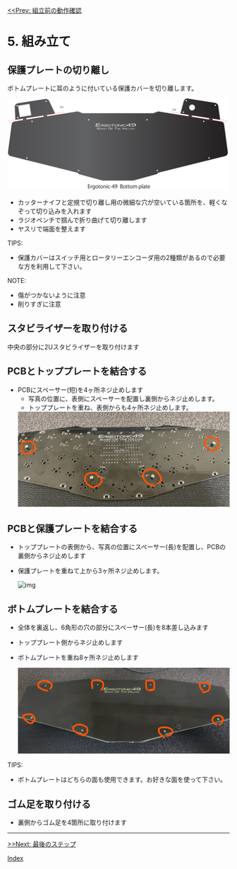 
[<<Prev: 組立前の動作確認](04_operation_check.md)  

# 5. 組み立て

## 保護プレートの切り離し

ボトムプレートに耳のように付いている保護カバーを切り離します。

  <img src="img/bottom_plate.png" alt="img" title="img/bottom_plate.png" width=500>

- カッターナイフと定規で切り離し用の微細な穴が空いている箇所を、軽くなぞって切り込みを入れます
- ラジオペンチで掴んで折り曲げて切り離します
- ヤスリで端面を整えます

TIPS:
 
 - 保護カバーはスイッチ用とロータリーエンコーダ用の2種類があるので必要な方を利用して下さい。

NOTE:

 - 傷がつかないように注意
 - 削りすぎに注意

## スタビライザーを取り付ける

中央の部分に2Uスタビライザーを取り付けます

## PCBとトッププレートを結合する

- PCBにスペーサー(短)を4ヶ所ネジ止めします
  - 写真の位置に、表側にスペーサーを配置し裏側からネジ止めします。
  - トッププレートを重ね、表側からも4ヶ所ネジ止めします。
  <img src="img/spacer_s.jpg" alt="img" title="img/spacer_s.jpg" width=500>


## PCBと保護プレートを結合する

- トッププレートの表側から、写真の位置にスペーサー(長)を配置し、PCBの裏側からネジ止めします
- 保護プレートを重ねて上から3ヶ所ネジ止めします。

  <img src="img/spacer_l.jpg" alt="img" title="img/spacer_l.jpg" width=500>

## ボトムプレートを結合する


- 全体を裏返し、6角形の穴の部分にスペーサー(長)を8本差し込みます
- トッププレート側からネジ止めします
- ボトムプレートを重ね8ヶ所ネジ止めします
  
  <img src="img/bottom_screw.jpg" alt="img" title="img/bottom_screw.jpg" width=500>

TIPS:
 - ボトムプレートはどちらの面も使用できます。お好きな面を使って下さい。

## ゴム足を取り付ける

- 裏側からゴム足を4箇所に取り付けます


----
 [>>Next: 最後のステップ](06_final_step.md)

[Index](index.md)
